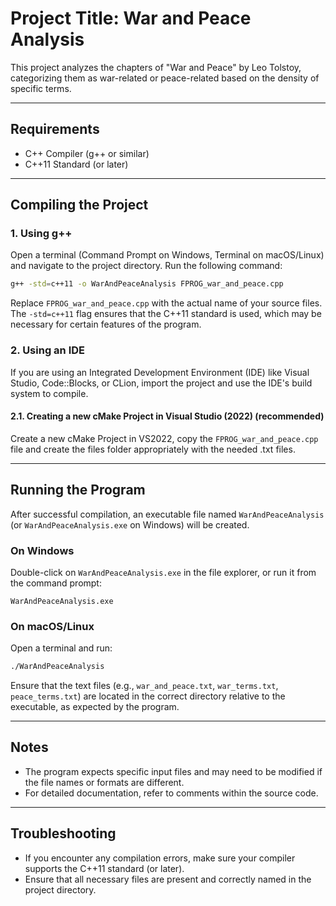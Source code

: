# Project Title: War and Peace Analysis

This project analyzes the chapters of "War and Peace" by Leo Tolstoy, categorizing them as war-related or peace-related based on the density of specific terms.

---

## Requirements

- C++ Compiler (g++ or similar)
- C++11 Standard (or later)

---

## Compiling the Project

### 1. Using g++

Open a terminal (Command Prompt on Windows, Terminal on macOS/Linux) and navigate to the project directory.
Run the following command:
```bash
g++ -std=c++11 -o WarAndPeaceAnalysis FPROG_war_and_peace.cpp
```

Replace `FPROG_war_and_peace.cpp` with the actual name of your source files. The `-std=c++11` flag ensures that the C++11 standard is used, which may be necessary for certain features of the program.

### 2. Using an IDE

If you are using an Integrated Development Environment (IDE) like Visual Studio, Code::Blocks, or CLion, import the project and use the IDE's build system to compile.

#### 2.1. Creating a new cMake Project in Visual Studio (2022) (recommended)

Create a new cMake Project in VS2022, copy the `FPROG_war_and_peace.cpp` file and create the files folder appropriately with the needed .txt files.

---

## Running the Program

After successful compilation, an executable file named `WarAndPeaceAnalysis` (or `WarAndPeaceAnalysis.exe` on Windows) will be created.

### On Windows

Double-click on `WarAndPeaceAnalysis.exe` in the file explorer, or run it from the command prompt:

```shell
WarAndPeaceAnalysis.exe
```

### On macOS/Linux

Open a terminal and run:

```bash
./WarAndPeaceAnalysis
```

Ensure that the text files (e.g., `war_and_peace.txt`, `war_terms.txt`, `peace_terms.txt`) are located in the correct directory relative to the executable, as expected by the program.

---

## Notes

- The program expects specific input files and may need to be modified if the file names or formats are different.
- For detailed documentation, refer to comments within the source code.

---

## Troubleshooting

- If you encounter any compilation errors, make sure your compiler supports the C++11 standard (or later).
- Ensure that all necessary files are present and correctly named in the project directory.
